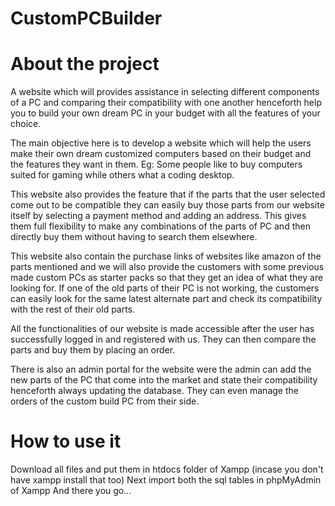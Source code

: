 # CustomPCBuilder

# About the project

A website which will provides assistance in selecting different components of a PC and comparing their compatibility with one another henceforth help you to build your own dream PC in your budget with all the features of your choice.

The main objective here is to develop a website which will help the users make their own dream customized computers based on their budget and the features they want in them. Eg: Some people like to buy computers suited for gaming while others what a coding desktop.

This website also provides the feature that if the parts that the user selected come out to be compatible they can easily buy those parts from our website itself by selecting a payment method and adding an address. This gives them full flexibility to make any combinations of the parts of PC and then directly buy them without having to search them elsewhere. 

This website also contain the purchase links of websites like amazon of the parts mentioned and we will also provide the customers with some previous made custom PCs as starter packs so that they get an idea of what they are looking for. If one of the old parts of their PC is not working, the customers can easily look for the same latest alternate part and check its compatibility with the rest of their old parts.  

All the functionalities of our website is made accessible after the user has successfully logged in and registered with us. They can then compare the parts and buy them by placing an order.  

There is also an admin portal for the website were the admin can add the new parts of the PC that come into the market and state their compatibility henceforth always updating the database. They can even manage the orders of the custom build PC from their side. 

# How to use it

Download all files and put them in htdocs folder of Xampp 
(incase you don't have xampp install that too)
Next import both the sql tables in phpMyAdmin of Xampp
And there you go...
